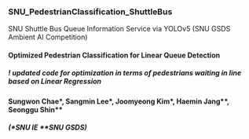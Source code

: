 ### SNU_PedestrianClassification_ShuttleBus
SNU Shuttle Bus Queue Information Service via YOLOv5 (SNU GSDS Ambient AI Competition)

#### Optimized Pedestrian Classification for Linear Queue Detection

##### ! updated code for optimization in terms of pedestrians waiting in line based on Linear Regression

#### Sungwon Chae*, Sangmin Lee*, Joomyeong Kim*, Haemin Jang**, Seonggu Shin**
##### (*SNU IE **SNU GSDS)
